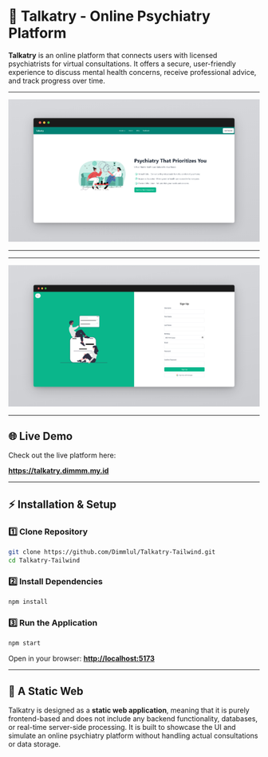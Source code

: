 # 🧠 Talkatry - Online Psychiatry Platform

**Talkatry** is an online platform that connects users with licensed psychiatrists for virtual consultations. It offers a secure, user-friendly experience to discuss mental health concerns, receive professional advice, and track progress over time.

---

![Talkatry Banner](/img/talkatrylanding.png)

---

---

![Talkatry Banner](/img/talkatrysignup.png)

---

## 🌐 Live Demo

Check out the live platform here:

**https://talkatry.dimmm.my.id**

---

## ⚡ Installation & Setup

### **1️⃣ Clone Repository**

```sh
git clone https://github.com/Dimmlul/Talkatry-Tailwind.git
cd Talkatry-Tailwind
```

### **2️⃣ Install Dependencies**

```sh
npm install
```

### **3️⃣ Run the Application**

```sh
npm start
```

Open in your browser: **[http://localhost:5173](http://localhost:5173)**

---

## 📌 A Static Web

Talkatry is designed as a **static web application**, meaning that it is purely frontend-based and does not include any backend functionality, databases, or real-time server-side processing. It is built to showcase the UI and simulate an online psychiatry platform without handling actual consultations or data storage.
